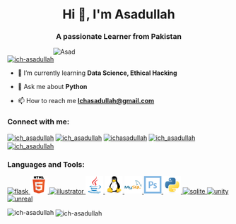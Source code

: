<h1 align="center">Hi 👋, I'm Asadullah</h1>
<h3 align="center">A passionate Learner from Pakistan</h3>

<img align="right" alt="Asad" width="400" src="https://media0.giphy.com/media/v1.Y2lkPTc5MGI3NjExdnF5ODF6cHRobmc4Mmxqbjl4OTJ2bm81YmthZ3p5dWs1b3h4a2tseCZlcD12MV9naWZzX3NlYXJjaCZjdD1n/TFPdmm3rdzeZ0kP3zG/giphy-downsized.gif">

<p align="left"> <a href="https://github.com/ryo-ma/github-profile-trophy"><img src="https://github-profile-trophy.vercel.app/?username=ich-asadullah" alt="ich-asadullah" /></a> </p>

- 🌱 I’m currently learning **Data Science, Ethical Hacking**

- 💬 Ask me about **Python**

- 📫 How to reach me **Ichasadullah@gmail.com**

<h3 align="left">Connect with me:</h3>
<p align="left">
<a href="https://twitter.com/ich_asadullah" target="blank"><img align="center" src="https://raw.githubusercontent.com/rahuldkjain/github-profile-readme-generator/master/src/images/icons/Social/twitter.svg" alt="ich_asadullah" height="30" width="40" /></a>
<a href="https://linkedin.com/in/ich_asadullah" target="blank"><img align="center" src="https://raw.githubusercontent.com/rahuldkjain/github-profile-readme-generator/master/src/images/icons/Social/linked-in-alt.svg" alt="ich_asadullah" height="30" width="40" /></a>
<a href="https://fb.com/ichasadullah" target="blank"><img align="center" src="https://raw.githubusercontent.com/rahuldkjain/github-profile-readme-generator/master/src/images/icons/Social/facebook.svg" alt="ichasadullah" height="30" width="40" /></a>
<a href="https://instagram.com/ich_asadullah" target="blank"><img align="center" src="https://raw.githubusercontent.com/rahuldkjain/github-profile-readme-generator/master/src/images/icons/Social/instagram.svg" alt="ich_asadullah" height="30" width="40" /></a>
<a href="https://www.codechef.com/users/ich_asadullah" target="blank"><img align="center" src="https://cdn.jsdelivr.net/npm/simple-icons@3.1.0/icons/codechef.svg" alt="ich_asadullah" height="30" width="40" /></a>
</p>

<h3 align="left">Languages and Tools:</h3>
<p align="left"> <a href="https://flask.palletsprojects.com/" target="_blank" rel="noreferrer"> <img src="https://www.vectorlogo.zone/logos/pocoo_flask/pocoo_flask-icon.svg" alt="flask" width="40" height="40"/> </a> <a href="https://www.w3.org/html/" target="_blank" rel="noreferrer"> <img src="https://raw.githubusercontent.com/devicons/devicon/master/icons/html5/html5-original-wordmark.svg" alt="html5" width="40" height="40"/> </a> <a href="https://www.adobe.com/in/products/illustrator.html" target="_blank" rel="noreferrer"> <img src="https://www.vectorlogo.zone/logos/adobe_illustrator/adobe_illustrator-icon.svg" alt="illustrator" width="40" height="40"/> </a> <a href="https://www.java.com" target="_blank" rel="noreferrer"> <img src="https://raw.githubusercontent.com/devicons/devicon/master/icons/java/java-original.svg" alt="java" width="40" height="40"/> </a> <a href="https://www.linux.org/" target="_blank" rel="noreferrer"> <img src="https://raw.githubusercontent.com/devicons/devicon/master/icons/linux/linux-original.svg" alt="linux" width="40" height="40"/> </a> <a href="https://www.mysql.com/" target="_blank" rel="noreferrer"> <img src="https://raw.githubusercontent.com/devicons/devicon/master/icons/mysql/mysql-original-wordmark.svg" alt="mysql" width="40" height="40"/> </a> <a href="https://www.photoshop.com/en" target="_blank" rel="noreferrer"> <img src="https://raw.githubusercontent.com/devicons/devicon/master/icons/photoshop/photoshop-line.svg" alt="photoshop" width="40" height="40"/> </a> <a href="https://www.python.org" target="_blank" rel="noreferrer"> <img src="https://raw.githubusercontent.com/devicons/devicon/master/icons/python/python-original.svg" alt="python" width="40" height="40"/> </a> <a href="https://www.sqlite.org/" target="_blank" rel="noreferrer"> <img src="https://www.vectorlogo.zone/logos/sqlite/sqlite-icon.svg" alt="sqlite" width="40" height="40"/> </a> <a href="https://unity.com/" target="_blank" rel="noreferrer"> <img src="https://www.vectorlogo.zone/logos/unity3d/unity3d-icon.svg" alt="unity" width="40" height="40"/> </a> <a href="https://unrealengine.com/" target="_blank" rel="noreferrer"> <img src="https://raw.githubusercontent.com/kenangundogan/fontisto/036b7eca71aab1bef8e6a0518f7329f13ed62f6b/icons/svg/brand/unreal-engine.svg" alt="unreal" width="40" height="40"/> </a> </p>

<p><img align="left" src="https://github-readme-stats.vercel.app/api/top-langs?username=ich-asadullah&show_icons=true&locale=en&layout=compact" alt="ich-asadullah" /></p>

<p>&nbsp;<img align="center" src="https://github-readme-stats.vercel.app/api?username=ich-asadullah&show_icons=true&locale=en" alt="ich-asadullah" /></p>
